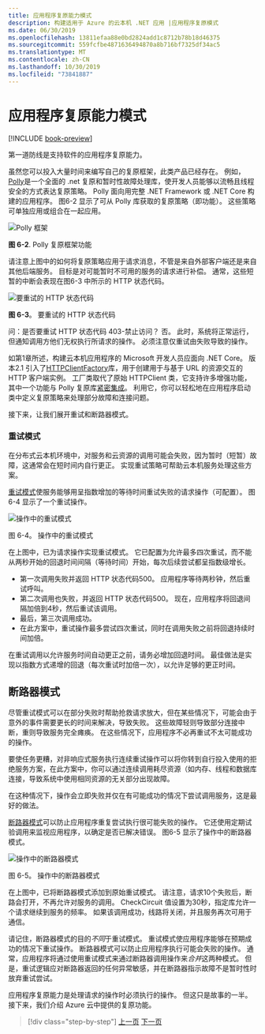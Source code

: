 ```yaml
---
title: 应用程序复原能力模式
description: 构建适用于 Azure 的云本机 .NET 应用 |应用程序复原模式
ms.date: 06/30/2019
ms.openlocfilehash: 13811efaa88e0bd2824add1c8712b78b18d46375
ms.sourcegitcommit: 559fcfbe4871636494870a8b716bf7325df34ac5
ms.translationtype: MT
ms.contentlocale: zh-CN
ms.lasthandoff: 10/30/2019
ms.locfileid: "73841887"
---
```

# <a name="application-resiliency-patterns"></a>应用程序复原能力模式

[!INCLUDE [book-preview](../../../includes/book-preview.md)]

第一道防线是支持软件的应用程序复原能力。

虽然您可以投入大量时间来编写自己的复原框架，此类产品已经存在。 例如， [Polly](http://www.thepollyproject.org/)是一个全面的 .net 复原和暂时性故障处理库，使开发人员能够以流畅且线程安全的方式表达复原策略。 Polly 面向用完整 .NET Framework 或 .NET Core 构建的应用程序。 图6-2 显示了可从 Polly 库获取的复原策略（即功能）。 这些策略可单独应用或组合在一起应用。

![Polly 框架](./media/polly-resiliency-framework.png)

**图 6-2**. Polly 复原框架功能

请注意上图中的如何将复原策略应用于请求消息，不管是来自外部客户端还是来自其他后端服务。 目标是对可能暂时不可用的服务的请求进行补偿。 通常，这些短暂的中断会表现在图6-3 中所示的 HTTP 状态代码。

![要重试的 HTTP 状态代码](./media/http-status-codes.png)

**图 6-3**。 要重试的 HTTP 状态代码

问：是否要重试 HTTP 状态代码 403-禁止访问？ 否。 此时，系统将正常运行，但通知调用方他们无权执行所请求的操作。 必须注意仅重试由失败导致的操作。

如第1章所述，构建云本机应用程序的 Microsoft 开发人员应面向 .NET Core。 版本2.1 引入了[HTTPClientFactory](https://www.stevejgordon.co.uk/introduction-to-httpclientfactory-aspnetcore)库，用于创建用于与基于 URL 的资源交互的 HTTP 客户端实例。 工厂类取代了原始 HTTPClient 类，它支持许多增强功能，其中一个功能与 Polly 复原库[紧密集成](../microservices/implement-resilient-applications/implement-http-call-retries-exponential-backoff-polly.md)。 利用它，你可以轻松地在应用程序启动类中定义复原策略来处理部分故障和连接问题。

接下来，让我们展开重试和断路器模式。

### <a name="retry-pattern"></a>重试模式

在分布式云本机环境中，对服务和云资源的调用可能会失败，因为暂时（短暂）故障，这通常会在短时间内自行更正。 实现重试策略可帮助云本机服务处理这些方案。

[重试模式](https://docs.microsoft.com/azure/architecture/patterns/retry)使服务能够用呈指数增加的等待时间重试失败的请求操作（可配置）。 图6-4 显示了一个重试操作。

![操作中的重试模式](./media/retry-pattern.png)

图 6-4。 操作中的重试模式

在上图中，已为请求操作实现重试模式。 它已配置为允许最多四次重试，而不能从两秒开始的回退时间间隔（等待时间）开始，每次后续尝试都呈指数级增长。

- 第一次调用失败并返回 HTTP 状态代码500。 应用程序等待两秒钟，然后重试呼叫。
- 第二次调用也失败，并返回 HTTP 状态代码500。 现在，应用程序将回退间隔加倍到4秒，然后重试该调用。
- 最后，第三次调用成功。
- 在此方案中，重试操作最多尝试四次重试，同时在调用失败之前将回退持续时间加倍。

在重试调用以允许服务时间自动更正之前，请务必增加回退时间。 最佳做法是实现以指数方式递增的回退（每次重试时加倍一次），以允许足够的更正时间。

## <a name="circuit-breaker-pattern"></a>断路器模式

尽管重试模式可以在部分失败时帮助抢救请求放大，但在某些情况下，可能会由于意外的事件需要更长的时间来解决，导致失败。 这些故障轻则导致部分连接中断，重则导致服务完全瘫痪。 在这些情况下，应用程序不必再重试不太可能成功的操作。

要使任务更糟，对非响应式服务执行连续重试操作可以将你转到自行投入使用的拒绝服务方案，在此方案中，你可以通过连续调用耗尽资源（如内存、线程和数据库连接，导致系统中使用相同资源的无关部分出现故障。

在这种情况下，操作会立即失败并仅在有可能成功的情况下尝试调用服务，这是最好的做法。

[断路器模式](https://docs.microsoft.com/azure/architecture/patterns/circuit-breaker)可以防止应用程序重复尝试执行很可能失败的操作。 它还使用定期试验调用来监视应用程序，以确定是否已解决错误。 图6-5 显示了操作中的断路器模式。

![操作中的断路器模式](./media/circuit-breaker-pattern.png)

图 6-5。 操作中的断路器模式

在上图中，已将断路器模式添加到原始重试模式。 请注意，请求10个失败后，断路会打开，不再允许对服务的调用。 CheckCircuit 值设置为30秒，指定库允许一个请求继续到服务的频率。 如果该调用成功，线路将关闭，并且服务再次可用于通信。

请记住，断路器模式的目的*不同*于重试模式。 重试模式使应用程序能够在预期成功的情况下重试操作。 断路器模式可以防止应用程序执行可能会失败的操作。 通常，应用程序将通过使用重试模式来通过断路器调用操作来*合并*这两种模式。 但是，重试逻辑应对断路器返回的任何异常敏感，并在断路器指示故障不是暂时性时放弃重试尝试。

应用程序复原能力是处理请求的操作时必须执行的操作。 但这只是故事的一半。 接下来，我们介绍 Azure 云中提供的复原功能。

>[!div class="step-by-step"]
>[上一页](resiliency.md)
>[下一页](infrastructure-resiliency-azure.md)
